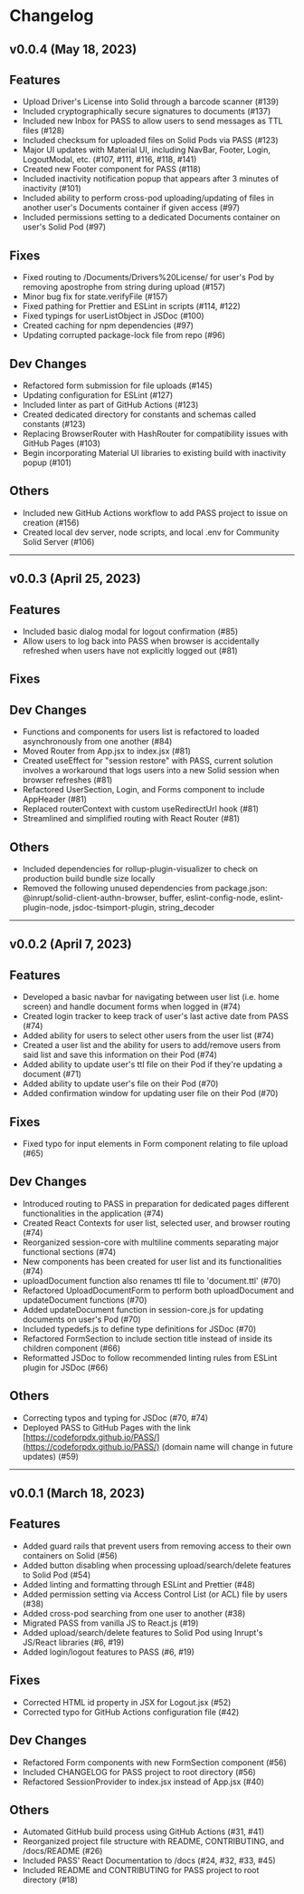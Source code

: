 # Changelog

## v0.0.4 (May 18, 2023)

## Features

- Upload Driver's License into Solid through a barcode scanner (#139)
- Included cryptographically secure signatures to documents (#137)
- Included new Inbox for PASS to allow users to send messages as TTL files (#128)
- Included checksum for uploaded files on Solid Pods via PASS (#123)
- Major UI updates with Material UI, including NavBar, Footer, Login, LogoutModal, etc. (#107, #111, #116, #118, #141)
- Created new Footer component for PASS (#118)
- Included inactivity notification popup that appears after 3 minutes of inactivity (#101)
- Included ability to perform cross-pod uploading/updating of files in another user's Documents container if given access (#97)
- Included permissions setting to a dedicated Documents container on user's Solid Pod (#97)

## Fixes

- Fixed routing to /Documents/Drivers%20License/ for user's Pod by removing apostrophe from string during upload (#157)
- Minor bug fix for state.verifyFile (#157)
- Fixed pathing for Prettier and ESLint in scripts (#114, #122)
- Fixed typings for userListObject in JSDoc (#100)
- Created caching for npm dependencies (#97)
- Updating corrupted package-lock file from repo (#96)

## Dev Changes

- Refactored form submission for file uploads (#145)
- Updating configuration for ESLint (#127)
- Included linter as part of GitHub Actions (#123)
- Created dedicated directory for constants and schemas called constants (#123)
- Replacing BrowserRouter with HashRouter for compatibility issues with GitHub Pages (#103)
- Begin incorporating Material UI libraries to existing build with inactivity popup (#101)

## Others

- Included new GitHub Actions workflow to add PASS project to issue on creation (#156)
- Created local dev server, node scripts, and local .env for Community Solid Server (#106)

---

## v0.0.3 (April 25, 2023)

## Features

- Included basic dialog modal for logout confirmation (#85)
- Allow users to log back into PASS when browser is accidentally refreshed when users have not explicitly logged out (#81)

## Fixes

## Dev Changes

- Functions and components for users list is refactored to loaded asynchronously from one another (#84)
- Moved Router from App.jsx to index.jsx (#81)
- Created useEffect for "session restore" with PASS, current solution involves a workaround that logs users into a new Solid session when browser refreshes (#81)
- Refactored UserSection, Login, and Forms component to include AppHeader (#81)
- Replaced routerContext with custom useRedirectUrl hook (#81)
- Streamlined and simplified routing with React Router (#81)

## Others

- Included dependencies for rollup-plugin-visualizer to check on production build bundle size locally
- Removed the following unused dependencies from package.json: @inrupt/solid-client-authn-browser, buffer, eslint-config-node, eslint-plugin-node, jsdoc-tsimport-plugin, string_decoder

---

## v0.0.2 (April 7, 2023)

## Features

- Developed a basic navbar for navigating between user list (i.e. home screen) and handle document forms when logged in (#74)
- Created login tracker to keep track of user's last active date from PASS (#74)
- Added ability for users to select other users from the user list (#74)
- Created a user list and the ability for users to add/remove users from said list and save this information on their Pod (#74)
- Added ability to update user's ttl file on their Pod if they're updating a document (#71)
- Added ability to update user's file on their Pod (#70)
- Added confirmation window for updating user file on their Pod (#70)

## Fixes

- Fixed typo for input elements in Form component relating to file upload (#65)

## Dev Changes

- Introduced routing to PASS in preparation for dedicated pages different functionalities in the application (#74)
- Created React Contexts for user list, selected user, and browser routing (#74)
- Reorganized session-core with multiline comments separating major functional sections (#74)
- New components has been created for user list and its functionalities (#74)
- uploadDocument function also renames ttl file to 'document.ttl' (#70)
- Refactored UploadDocumentForm to perform both uploadDocument and updateDocument functions (#70)
- Added updateDocument function in session-core.js for updating documents on user's Pod (#70)
- Included typedefs.js to define type definitions for JSDoc (#70)
- Refactored FormSection to include section title instead of inside its children component (#66)
- Reformatted JSDoc to follow recommended linting rules from ESLint plugin for JSDoc (#66)

## Others

- Correcting typos and typing for JSDoc (#70, #74)
- Deployed PASS to GitHub Pages with the link [https://codeforpdx.github.io/PASS/](https://codeforpdx.github.io/PASS/) (domain name will change in future updates) (#59)

---

## v0.0.1 (March 18, 2023)

## Features

- Added guard rails that prevent users from removing access to their own containers on Solid (#56)
- Added button disabling when processing upload/search/delete features to Solid Pod (#54)
- Added linting and formatting through ESLint and Prettier (#48)
- Added permission setting via Access Control List (or ACL) file by users (#38)
- Added cross-pod searching from one user to another (#38)
- Migrated PASS from vanilla JS to React.js (#19)
- Added upload/search/delete features to Solid Pod using Inrupt's JS/React libraries (#6, #19)
- Added login/logout features to PASS (#6, #19)

## Fixes

- Corrected HTML id property in JSX for Logout.jsx (#52)
- Corrected typo for GitHub Actions configuration file (#42)

## Dev Changes

- Refactored Form components with new FormSection component (#56)
- Included CHANGELOG for PASS project to root directory (#56)
- Refactored SessionProvider to index.jsx instead of App.jsx (#40)

## Others

- Automated GitHub build process using GitHub Actions (#31, #41)
- Reorganized project file structure with README, CONTRIBUTING, and /docs/README (#26)
- Included PASS' React Documentation to /docs (#24, #32, #33, #45)
- Included README and CONTRIBUTING for PASS project to root directory (#18)
